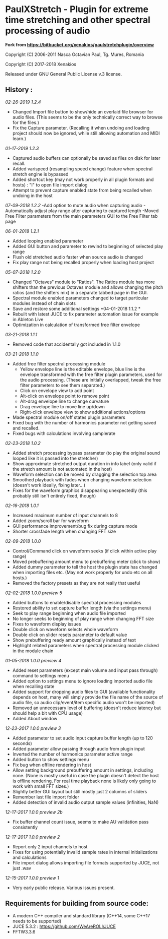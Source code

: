 # PaulXStretch - Plugin for extreme time stretching and other spectral processing of audio

**Fork from https://bitbucket.org/xenakios/paulstretchplugin/overview**

Copyright (C) 2006-2011 Nasca Octavian Paul, Tg. Mures, Romania

Copyright (C) 2017-2018 Xenakios

Released under GNU General Public License v.3 license.

## History :
*02-26-2019 1.2.4*
- Changed Import file button to show/hide an overlaid file browser for audio files. (This seems to be the only 
	 technically correct way to browse for the files.)
- Fix the Capture parameter. (Recalling it when undoing and loading project should now be ignored, 
	 while still allowing automation and MIDI learn.)

*01-17-2019 1.2.3*
- Captured audio buffers can optionally be saved as files on disk for later recall.
- Added varispeed (resampling speed change) feature when spectral stretch engine is bypassed
- Added shortcut key (may not work properly in all plugin formats and hosts) :
		"I" to open file import dialog
- Attempt to prevent capture enabled state from being recalled when undoing in the host

*07-09-2018 1.2.2*
	-Add option to mute audio when capturing audio
	-Automatically adjust play range after capturing to captured length
	-Moved Free Filter parameters from the main parameters GUI to the Free Filter tab page

*06-01-2018 1.2.1*
- Added looping enabled parameter
- Added GUI button and parameter to rewind to beginning of selected play range
- Flush old stretched audio faster when source audio is changed
- Fix play range not being recalled properly when loading host project

*05-07-2018 1.2.0*
- Changed "Octaves" module to "Ratios". The Ratios module has more shifters than the previous 
	 Octaves module and allows changing the pitch ratios (and the shifters mix) 
	 in a separate tabbed page in the GUI.
- Spectral module enabled parameters changed to target particular modules instead of chain slots
- Save and restore some additional settings
*04-01-2018 1.1.2 *
- Rebuilt with latest JUCE to fix parameter automation issue for example in Ableton Live
- Optimization in calculation of transformed free filter envelope

*03-21-2018 1.1.1*
- Removed code that accidentally got included in 1.1.0

*03-21-2018 1.1.0*
- Added free filter spectral processing module
	- Yellow envelope line is the editable envelope, blue line is the envelope transformed with the 
	 free filter plugin parameters, used for the audio processing. (These are initially overlapped, 
	 tweak the free filter parameters to see them separated.)
	- Click on envelope view to add point
	- Alt-click on envelope point to remove point
	- Alt-drag envelope line to change curvature
	- Drag envelope line to move line up/down
	 - Right-click envelope view to show additional actions/options
- Made spectral module on/off states plugin parameters
- Fixed bug with the number of harmonics parameter not getting saved and recalled.
- Fixed bugs with calculations involving samplerate

*02-23-2018 1.0.2*
- Added stretch processing bypass parameter (to play the original sound looped like it is passed into the stretcher)
- Show approximate stretched output duration in info label (only valid if the stretch amount is not automated in the host)
- Waveform selection can be moved by dragging the selection top area
- Smoothed playback with fades when changing waveform selection (doesn't work ideally, fixing later...)
- Fixes for the waveform graphics disappearing unexpectedly (this probably still isn't entirely fixed, though)

*02-16-2018 1.0.1*
- Increased maximum number of input channels to 8
- Added zoom/scroll bar for waveform
- GUI performance improvement/bug fix during capture mode
- Shorter crossfade length when changing FFT size

*02-09-2018 1.0.0*
- Control/Command click on waveform seeks (if click within active play range)
- Moved prebuffering amount menu to prebuffering meter (click to show)
- Added dummy parameter to tell the host the plugin state has changed when importing files etc.
	 (May not work properly for undo etc on all hosts.)
- Removed the factory presets as they are not really that useful

*02-02-2018 1.0.0 preview 5*
- Added buttons to enable/disable spectral processing modules
- Restored ability to set capture buffer length (via the settings menu)
- Seek to play range beginning when audio file imported
- No longer seeks to beginning of play range when changing FFT size
- Fixes to waveform display issues
- Double click on waveform selects whole waveform
- Double click on slider resets parameter to default value
- Show prebuffering ready amount graphically instead of text
- Highlight related parameters when spectral processing module clicked in the module chain

*01-05-2018 1.0.0 preview 4*
- Added reset parameters (except main volume and input pass through) command to settings menu
- Added option to settings menu to ignore loading imported audio file when recalling state
- Added support for dropping audio files to GUI (available functionality depends on host, many will simply 
	 provide the file name of the source of audio file, so audio clip/event/item specific audio won't be imported)
- Removed an unnecessary level of buffering (doesn't reduce latency but should help a bit with CPU usage)
- Added About window

*12-23-2017 1.0.0 preview 3*
- Added parameter to set audio input capture buffer length (up to 120 seconds)
- Added parameter allow passing through audio from plugin input
- Inverted the number of harmonics parameter active range
- Added button to show settings menu
- Fix bug when offline rendering in host
- Allow setting background prebuffering amount in settings, including none. 
	 (None is mostly useful in case the plugin doesn't detect the host is offline rendering. 
	 For real time playback none is likely only going to work with small FFT sizes.)
- Slightly better GUI layout but still mostly just 2 columns of sliders
- Remember last file import folder
- Added detection of invalid audio output sample values (infinities, NaN)

*12-17-2017 1.0.0 preview 2b*
- Fix buffer channel count issue, seems to make AU validation pass consistently

*12-17-2017 1.0.0 preview 2*
- Report only 2 input channels to host
- Fixes for using potentially invalid sample rates in internal initializations and calculations
- File import dialog allows importing file formats supported by JUCE, not just .wav

*12-15-2017 1.0.0 preview 1*
- Very early public release. Various issues present.


## Requirements for building from source code:
    
- A modern C++ compiler and standard library (C++14, some C++17 needs to be supported)
- JUCE 5.3.2 : https://github.com/WeAreROLI/JUCE
- FFTW3.3.6
